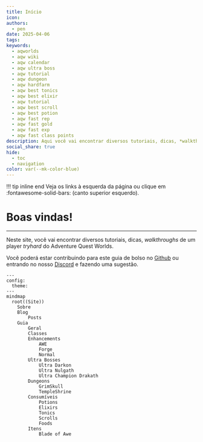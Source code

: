 ```yaml
---
title: Início
icon: 
authors:
  - pen
date: 2025-04-06
tags: 
keywords:
  - aqworlds
  - aqw wiki
  - aqw calendar
  - aqw ultra boss
  - aqw tutorial
  - aqw dungeon
  - aqw hardfarm
  - aqw best tonics
  - aqw best elixir
  - aqw tutorial
  - aqw best scroll
  - aqw best potion
  - aqw fast rep
  - aqw fast gold
  - aqw fast exp
  - aqw fast class points
description: Aqui você vai encontrar diversos tutoriais, dicas, *walkthroughs* de um player *tryhard* do Adventure Quest Worlds, sobre aprimoramentos (enhancements), consumíveis (potions, elixirs, tonics, foods), como derrotar Ultra Bosses e mais.
social_share: true
hide:
  - toc
  - navigation
color: var(--mk-color-blue)
---
```

!!! tip inline end
    Veja os links à esquerda da página ou clique em :fontawesome-solid-bars: (canto superior esquerdo).
# Boas vindas!
---
Neste site, você vai encontrar diversos tutoriais, dicas, *walkthroughs* de um player *tryhard* do Adventure Quest Worlds.

Você poderá estar contribuindo para este guia de bolso no [Github](https://github.com/jix-AQW/site) ou entrando no nosso [Discord]([https://discord.gg/uc9y27NYTp](https://discord.gg/YAuXU4wJS8)) e fazendo uma sugestão.

```mermaid
---
config:
  theme: 
---
mindmap
  root((Site))
    Sobre
    Blog
        Posts
    Guia
        Geral
        Classes
        Enhancements
            AWE
            Forge
            Normal
        Ultra Bosses
            Ultra Darkon
            Ultra Nulgath
            Ultra Champion Drakath
        Dungeons
            GrimSkull
            TempleShrine
        Consumíveis
            Potions
            Elixirs
            Tonics
            Scrolls
            Foods
        Itens
            Blade of Awe

```


